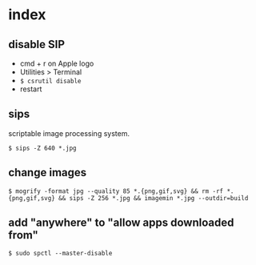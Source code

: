 # index

## disable SIP

- cmd + r on Apple logo
- Utilities > Terminal
- `$ csrutil disable`
- restart

## sips

scriptable image processing system.

```
$ sips -Z 640 *.jpg
```

## change images

```
$ mogrify -format jpg --quality 85 *.{png,gif,svg} && rm -rf *.{png,gif,svg} && sips -Z 256 *.jpg && imagemin *.jpg --outdir=build
```

## add "anywhere" to "allow apps downloaded from"

```
$ sudo spctl --master-disable
```
